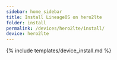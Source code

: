 ```yaml
---
sidebar: home_sidebar
title: Install LineageOS on hero2lte
folder: install
permalink: /devices/hero2lte/install/
device: hero2lte
---
```

{% include templates/device_install.md %}
